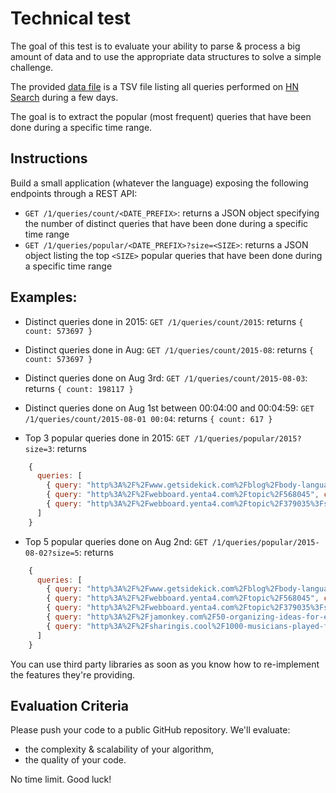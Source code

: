 # Technical test

The goal of this test is to evaluate your ability to parse & process a big amount of data and to use the appropriate data structures to solve a simple challenge.

The provided [data file](https://www.dropbox.com/s/duv704waqjp3tu1/hn_logs.tsv.gz?dl=0) is a TSV file listing all queries performed on [HN Search](https://hn.algolia.com) during a few days.

The goal is to extract the popular (most frequent) queries that have been done during a specific time range.

## Instructions

Build a small application (whatever the language) exposing the following endpoints through a REST API:
 * `GET /1/queries/count/<DATE_PREFIX>`: returns a JSON object specifying the number of distinct queries that have been done during a specific time range
 * `GET /1/queries/popular/<DATE_PREFIX>?size=<SIZE>`: returns a JSON object listing the top `<SIZE>` popular queries that have been done during a specific time range

## Examples:

 * Distinct queries done in 2015: `GET /1/queries/count/2015`: returns `{ count: 573697 }`
 * Distinct queries done in Aug: `GET /1/queries/count/2015-08`: returns `{ count: 573697 }`
 * Distinct queries done on Aug 3rd: `GET /1/queries/count/2015-08-03`: returns `{ count: 198117 }`
 * Distinct queries done on Aug 1st between 00:04:00 and 00:04:59: `GET /1/queries/count/2015-08-01 00:04`: returns `{ count: 617 }`

 * Top 3 popular queries done in 2015: `GET /1/queries/popular/2015?size=3`: returns

```js
    {
      queries: [
        { query: "http%3A%2F%2Fwww.getsidekick.com%2Fblog%2Fbody-language-advice", count: 6675 },
        { query: "http%3A%2F%2Fwebboard.yenta4.com%2Ftopic%2F568045", count: 4652 },
        { query: "http%3A%2F%2Fwebboard.yenta4.com%2Ftopic%2F379035%3Fsort%3D1", count: 3100 }
      ]
    }
```

 * Top 5 popular queries done on Aug 2nd: `GET /1/queries/popular/2015-08-02?size=5`: returns

```js
    {
      queries: [
        { query: "http%3A%2F%2Fwww.getsidekick.com%2Fblog%2Fbody-language-advice", count: 2283 },
        { query: "http%3A%2F%2Fwebboard.yenta4.com%2Ftopic%2F568045", count: 1943 },
        { query: "http%3A%2F%2Fwebboard.yenta4.com%2Ftopic%2F379035%3Fsort%3D1", count: 1358 },
        { query: "http%3A%2F%2Fjamonkey.com%2F50-organizing-ideas-for-every-room-in-your-house%2F", count: 890 },
        { query: "http%3A%2F%2Fsharingis.cool%2F1000-musicians-played-foo-fighters-learn-to-fly-and-it-was-epic", count: 701 }
      ]
    }
```

You can use third party libraries as soon as you know how to re-implement the features they're providing.

## Evaluation Criteria

Please push your code to a public GitHub repository. We'll evaluate:

 * the complexity & scalability of your algorithm,
 * the quality of your code.

No time limit. Good luck!

